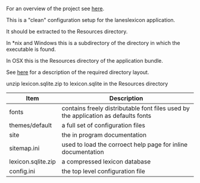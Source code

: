 For an overview of the project see [here](http://laneslexicon.github.io).

This is a "clean" configuration setup for the laneslexicon application.

It should be extracted to the Resources directory.

In *nix and Windows this is a subdirectory of the directory in which the executable is found.

In OSX this is the Resources directory of the application bundle.

See [here](http://laneslexicon.github.io/lexicon/site/custom/themes/index.html) for a description of the required directory layout.


unzip lexicon.sqlite.zip to lexicon.sqlite in the Resources directory

| Item|   Description                                          |
|-------------|-------------------------------------|
| fonts |  contains freely distributable font files used by the application as defaults fonts |
| themes/default| a full set of configuration files |
| site         | the in program documentation      |
| sitemap.ini   | used to load the corroect help page for inline documentation|
| lexicon.sqlite.zip | a compressed lexicon database
| config.ini | the top level configuration file |
